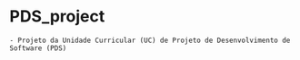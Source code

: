 # PDS_project

    - Projeto da Unidade Curricular (UC) de Projeto de Desenvolvimento de Software (PDS)